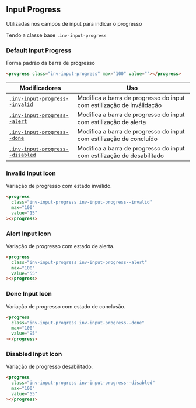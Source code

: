 ## Input Progress
Utilizadas nos campos de input para indicar o progresso

Tendo a classe base `.inv-input-progress`

### Default Input Progress
Forma padrão da barra de progresso

``` html
<progress class="inv-input-progress" max="100" value=""></progress>
```

| Modificadores 	| Uso 	|
|-------------------------------------------------	|----------------------------------------------------------	|
| [`.inv-input-progress--invalid`](#invalid-input-progress) 	| Modifica a barra de progresso do input com estilização de inválidação	|
| [`.inv-input-progress--alert`](#alert-input-progress) 	| Modifica a barra de progresso do input com estilização de alerta	|
| [`.inv-input-progress--done`](#done-input-progress) 	| Modifica a barra de progresso do input com estilização de concluído	|
| [`.inv-input-progress--disabled`](#disabled-input-progress) 	| Modifica a barra de progresso do input com estilização de desabilitado	|

### Invalid Input Icon
Variação de progresso com estado inválido.

``` html
<progress
  class="inv-input-progress inv-input-progress--invalid"
  max="100"
  value="15"
></progress>
```

### Alert Input Icon
Variação de progresso com estado de alerta.

``` html
<progress
  class="inv-input-progress inv-input-progress--alert"
  max="100"
  value="55"
></progress>
```

### Done Input Icon
Variação de progresso com estado de conclusão.

``` html
<progress
  class="inv-input-progress inv-input-progress--done"
  max="100"
  value="95"
></progress>
```

### Disabled Input Icon
Variação de progresso desabilitado.

``` html
<progress
  class="inv-input-progress inv-input-progress--disabled"
  max="100"
  value="55"
></progress>
```
